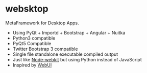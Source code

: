 websktop
========

MetaFramework for Desktop Apps.

- Using PyQt + Importd + Bootstrap + Angular + Nuitka
- Python3 compatible
- PyQt5 Compatible
- Twitter Bootstrap 3 compatible
- Single file standalone executable compiled output
- Just like [Node-webkit](https://github.com/rogerwang/node-webkit "Node-webkit") but using Python instead of JavaScript
- Inspired by [WebUI](https://github.com/Widdershin/WebUI/ "WebUI")
